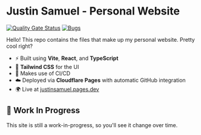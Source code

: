 # Justin Samuel - Personal Website

[![Quality Gate Status](https://sonarcloud.io/api/project_badges/measure?project=justinsamuel22_justin-site&metric=alert_status)](https://sonarcloud.io/summary/new_code?id=justinsamuel22_justin-site)
[![Bugs](https://sonarcloud.io/api/project_badges/measure?project=justinsamuel22_justin-site&metric=bugs)](https://sonarcloud.io/summary/new_code?id=justinsamuel22_justin-site)

Hello! This repo contains the files that make up my personal website. Pretty cool right?

- ⚡ Built using **Vite**, **React**, and **TypeScript**
- 🎨 **Tailwind CSS** for the UI
- 🔐 Makes use of CI/CD
- ☁️ Deployed via **Cloudflare Pages** with automatic GitHub integration
- 🌍 Live at <a href="https://justinsamuel.pages.dev" target="_blank">justinsamuel.pages.dev</a>

## 🚧 Work In Progress

This site is still a work-in-progress, so you'll see it change over time.
